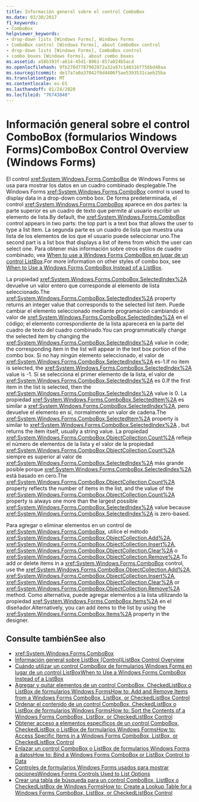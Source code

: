```yaml
---
title: Información general sobre el control ComboBox
ms.date: 03/30/2017
f1_keywords:
- ComboBox
helpviewer_keywords:
- drop-down lists [Windows Forms], Windows Forms
- ComboBox control [Windows Forms], about ComboBox control
- drop-down lists [Windows Forms], ComboBox control
- combo boxes [Windows Forms], about combo boxes
ms.assetid: a58b393f-a614-45d1-8961-857a024b5acd
ms.openlocfilehash: 9fb270d7787902872a32a87c140316f756bd48aa
ms.sourcegitcommit: de17a7a0a37042f0d4406f5ae5393531caeb25ba
ms.translationtype: MT
ms.contentlocale: es-ES
ms.lasthandoff: 01/24/2020
ms.locfileid: "76743840"
---
```

# <a name="combobox-control-overview-windows-forms"></a><span data-ttu-id="5f2b4-102">Información general sobre el control ComboBox (formularios Windows Forms)</span><span class="sxs-lookup"><span data-stu-id="5f2b4-102">ComboBox Control Overview (Windows Forms)</span></span>
<span data-ttu-id="5f2b4-103">El control <xref:System.Windows.Forms.ComboBox> de Windows Forms se usa para mostrar los datos en un cuadro combinado desplegable.</span><span class="sxs-lookup"><span data-stu-id="5f2b4-103">The Windows Forms <xref:System.Windows.Forms.ComboBox> control is used to display data in a drop-down combo box.</span></span> <span data-ttu-id="5f2b4-104">De forma predeterminada, el control <xref:System.Windows.Forms.ComboBox> aparece en dos partes: la parte superior es un cuadro de texto que permite al usuario escribir un elemento de lista.</span><span class="sxs-lookup"><span data-stu-id="5f2b4-104">By default, the <xref:System.Windows.Forms.ComboBox> control appears in two parts: the top part is a text box that allows the user to type a list item.</span></span> <span data-ttu-id="5f2b4-105">La segunda parte es un cuadro de lista que muestra una lista de los elementos de los que el usuario puede seleccionar uno.</span><span class="sxs-lookup"><span data-stu-id="5f2b4-105">The second part is a list box that displays a list of items from which the user can select one.</span></span> <span data-ttu-id="5f2b4-106">Para obtener más información sobre otros estilos de cuadro combinado, vea [When to use a Windows Forms ComboBox en lugar de un control ListBox](when-to-use-a-windows-forms-combobox-instead-of-a-listbox.md).</span><span class="sxs-lookup"><span data-stu-id="5f2b4-106">For more information on other styles of combo box, see [When to Use a Windows Forms ComboBox Instead of a ListBox](when-to-use-a-windows-forms-combobox-instead-of-a-listbox.md).</span></span>  
  
 <span data-ttu-id="5f2b4-107">La propiedad <xref:System.Windows.Forms.ComboBox.SelectedIndex%2A> devuelve un valor entero que corresponde al elemento de lista seleccionado.</span><span class="sxs-lookup"><span data-stu-id="5f2b4-107">The <xref:System.Windows.Forms.ComboBox.SelectedIndex%2A> property returns an integer value that corresponds to the selected list item.</span></span> <span data-ttu-id="5f2b4-108">Puede cambiar el elemento seleccionado mediante programación cambiando el valor de <xref:System.Windows.Forms.ComboBox.SelectedIndex%2A> en el código; el elemento correspondiente de la lista aparecerá en la parte del cuadro de texto del cuadro combinado.</span><span class="sxs-lookup"><span data-stu-id="5f2b4-108">You can programmatically change the selected item by changing the <xref:System.Windows.Forms.ComboBox.SelectedIndex%2A> value in code; the corresponding item in the list will appear in the text box portion of the combo box.</span></span> <span data-ttu-id="5f2b4-109">Si no hay ningún elemento seleccionado, el valor de <xref:System.Windows.Forms.ComboBox.SelectedIndex%2A> es-1.</span><span class="sxs-lookup"><span data-stu-id="5f2b4-109">If no item is selected, the <xref:System.Windows.Forms.ComboBox.SelectedIndex%2A> value is -1.</span></span> <span data-ttu-id="5f2b4-110">Si se selecciona el primer elemento de la lista, el valor de <xref:System.Windows.Forms.ComboBox.SelectedIndex%2A> es 0.</span><span class="sxs-lookup"><span data-stu-id="5f2b4-110">If the first item in the list is selected, then the <xref:System.Windows.Forms.ComboBox.SelectedIndex%2A> value is 0.</span></span> <span data-ttu-id="5f2b4-111">La propiedad <xref:System.Windows.Forms.ComboBox.SelectedItem%2A> es similar a <xref:System.Windows.Forms.ComboBox.SelectedIndex%2A>, pero devuelve el elemento en sí, normalmente un valor de cadena.</span><span class="sxs-lookup"><span data-stu-id="5f2b4-111">The <xref:System.Windows.Forms.ComboBox.SelectedItem%2A> property is similar to <xref:System.Windows.Forms.ComboBox.SelectedIndex%2A> , but returns the item itself, usually a string value.</span></span> <span data-ttu-id="5f2b4-112">La propiedad <xref:System.Windows.Forms.ComboBox.ObjectCollection.Count%2A> refleja el número de elementos de la lista y el valor de la propiedad <xref:System.Windows.Forms.ComboBox.ObjectCollection.Count%2A> siempre es superior al valor de <xref:System.Windows.Forms.ComboBox.SelectedIndex%2A> más grande posible porque <xref:System.Windows.Forms.ComboBox.SelectedIndex%2A> está basado en cero.</span><span class="sxs-lookup"><span data-stu-id="5f2b4-112">The <xref:System.Windows.Forms.ComboBox.ObjectCollection.Count%2A> property reflects the number of items in the list, and the value of the <xref:System.Windows.Forms.ComboBox.ObjectCollection.Count%2A> property is always one more than the largest possible <xref:System.Windows.Forms.ComboBox.SelectedIndex%2A> value because <xref:System.Windows.Forms.ComboBox.SelectedIndex%2A> is zero-based.</span></span>  
  
 <span data-ttu-id="5f2b4-113">Para agregar o eliminar elementos en un control de <xref:System.Windows.Forms.ComboBox>, utilice el método <xref:System.Windows.Forms.ComboBox.ObjectCollection.Add%2A>, <xref:System.Windows.Forms.ComboBox.ObjectCollection.Insert%2A>, <xref:System.Windows.Forms.ComboBox.ObjectCollection.Clear%2A> o <xref:System.Windows.Forms.ComboBox.ObjectCollection.Remove%2A>.</span><span class="sxs-lookup"><span data-stu-id="5f2b4-113">To add or delete items in a <xref:System.Windows.Forms.ComboBox> control, use the <xref:System.Windows.Forms.ComboBox.ObjectCollection.Add%2A>, <xref:System.Windows.Forms.ComboBox.ObjectCollection.Insert%2A>, <xref:System.Windows.Forms.ComboBox.ObjectCollection.Clear%2A> or <xref:System.Windows.Forms.ComboBox.ObjectCollection.Remove%2A> method.</span></span> <span data-ttu-id="5f2b4-114">Como alternativa, puede agregar elementos a la lista utilizando la propiedad <xref:System.Windows.Forms.ComboBox.Items%2A> en el diseñador.</span><span class="sxs-lookup"><span data-stu-id="5f2b4-114">Alternatively, you can add items to the list by using the <xref:System.Windows.Forms.ComboBox.Items%2A> property in the designer.</span></span>  
  
## <a name="see-also"></a><span data-ttu-id="5f2b4-115">Consulte también</span><span class="sxs-lookup"><span data-stu-id="5f2b4-115">See also</span></span>

- <xref:System.Windows.Forms.ComboBox>
- [<span data-ttu-id="5f2b4-116">Información general sobre ListBox (Control)</span><span class="sxs-lookup"><span data-stu-id="5f2b4-116">ListBox Control Overview</span></span>](listbox-control-overview-windows-forms.md)
- [<span data-ttu-id="5f2b4-117">Cuándo utilizar un control ComboBox de formularios Windows Forms en lugar de un control ListBox</span><span class="sxs-lookup"><span data-stu-id="5f2b4-117">When to Use a Windows Forms ComboBox Instead of a ListBox</span></span>](when-to-use-a-windows-forms-combobox-instead-of-a-listbox.md)
- [<span data-ttu-id="5f2b4-118">Agregar y quitar elementos de un control ComboBox, CheckedListBox o ListBox de formularios Windows Forms</span><span class="sxs-lookup"><span data-stu-id="5f2b4-118">How to: Add and Remove Items from a Windows Forms ComboBox, ListBox, or CheckedListBox Control</span></span>](add-and-remove-items-from-a-wf-combobox.md)
- [<span data-ttu-id="5f2b4-119">Ordenar el contenido de un control ComboBox, CheckedListBox o ListBox de formularios Windows Forms</span><span class="sxs-lookup"><span data-stu-id="5f2b4-119">How to: Sort the Contents of a Windows Forms ComboBox, ListBox, or CheckedListBox Control</span></span>](sort-the-contents-of-a-wf-combobox-listbox-or-checkedlistbox-control.md)
- [<span data-ttu-id="5f2b4-120">Obtener acceso a elementos específicos de un control ComboBox, CheckedListBox o ListBox de formularios Windows Forms</span><span class="sxs-lookup"><span data-stu-id="5f2b4-120">How to: Access Specific Items in a Windows Forms ComboBox, ListBox, or CheckedListBox Control</span></span>](access-specific-items-in-a-wf-combobox-listbox-or-checkedlistbox.md)
- [<span data-ttu-id="5f2b4-121">Enlazar un control ComboBox o ListBox de formularios Windows Forms a datos</span><span class="sxs-lookup"><span data-stu-id="5f2b4-121">How to: Bind a Windows Forms ComboBox or ListBox Control to Data</span></span>](how-to-bind-a-windows-forms-combobox-or-listbox-control-to-data.md)
- [<span data-ttu-id="5f2b4-122">Controles de formularios Windows Forms usados para mostrar opciones</span><span class="sxs-lookup"><span data-stu-id="5f2b4-122">Windows Forms Controls Used to List Options</span></span>](windows-forms-controls-used-to-list-options.md)
- [<span data-ttu-id="5f2b4-123">Crear una tabla de búsqueda para un control ComboBox, ListBox o CheckedListBox de Windows Forms</span><span class="sxs-lookup"><span data-stu-id="5f2b4-123">How to: Create a Lookup Table for a Windows Forms ComboBox, ListBox, or CheckedListBox Control</span></span>](create-a-lookup-table-for-a-wf-combobox-listbox.md)
